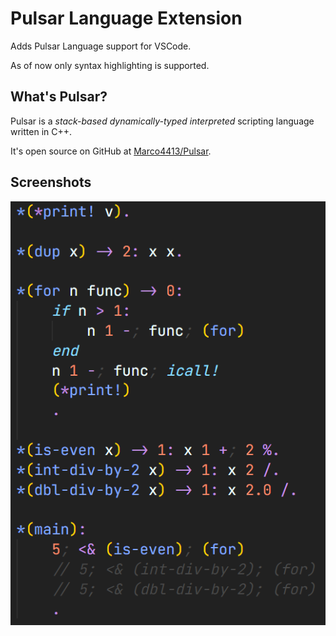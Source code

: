 # Pulsar Language Extension

Adds Pulsar Language support for VSCode.

As of now only syntax highlighting is supported.

## What's Pulsar?

Pulsar is a *stack-based* *dynamically-typed* *interpreted* scripting language written in C++.

It's open source on GitHub at [Marco4413/Pulsar](https://github.com/Marco4413/Pulsar).

## Screenshots

![](preview.png)

